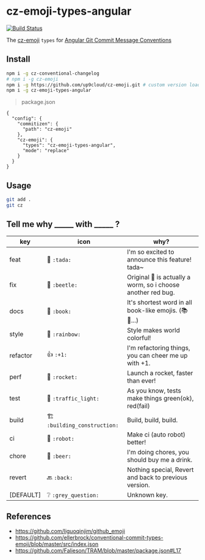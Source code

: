 # cz-emoji-types-angular

[![Build Status](https://travis-ci.org/up9cloud/cz-emoji-types-angular.svg?branch=master)](https://travis-ci.org/up9cloud/cz-emoji-types-angular)

The [cz-emoji](https://github.com/ngryman/cz-emoji) `types` for [Angular Git Commit Message Conventions](https://github.com/angular/angular/blob/master/CONTRIBUTING.md#type)

## Install

```bash
npm i -g cz-conventional-changelog
# npm i -g cz-emoji
npm i -g https://github.com/up9cloud/cz-emoji.git # custom version load types by module name https://github.com/ngryman/cz-emoji/pull/16
npm i -g cz-emoji-types-angular
```

> package.json

```json5
{
  "config": {
    "commitizen": {
      "path": "cz-emoji"
    },
    "cz-emoji": {
      "types": "cz-emoji-types-angular",
      "mode": "replace"
    }
  }
}
```

## Usage

```bash
git add .
git cz
```

## Tell me why _____ with _____ ?

| key       | icon                        | why?                                                                |
| --------- | --------------------------- | ------------------------------------------------------------------- |
| feat      | 🎉 `:tada:`                  | I'm so excited to announce this feature! tada~                      |
| fix       | 🐞 `:beetle:`                | Original :bug: is actually a worm, so i choose another red bug.     |
| docs      | 📖 `:book:`                  | It's shortest word in all book-like emojis. (:books: :notebook:...) |
| style     | 🌈 `:rainbow:`               | Style makes world colorful!                                         |
| refactor  | 👍 `:+1:`                    | I'm refactoring things, you can cheer me up with +1.                |
| perf      | 🚀 `:rocket:`                | Launch a rocket, faster than ever!                                  |
| test      | 🚥 `:traffic_light:`         | As you know, tests make things green(ok), red(fail)                 |
| build     | 🏗 `:building_construction:` | Build, build, build.                                                |
| ci        | 🤖 `:robot:`                 | Make ci (auto robot) better!                                        |
| chore     | 🍺 `:beer:`                  | I'm doing chores, you should buy me a drink.                        |
| revert    | 🔙 `:back:`                  | Nothing special, Revert and back to previous version.               |
| [DEFAULT] | ❔ `:grey_question:`         | Unknown key.                                                        |

## References

- https://github.com/liguoqinjim/github_emoji
- https://github.com/ellerbrock/conventional-commit-types-emoji/blob/master/src/index.json
- https://github.com/Falieson/TRAM/blob/master/package.json#L17
